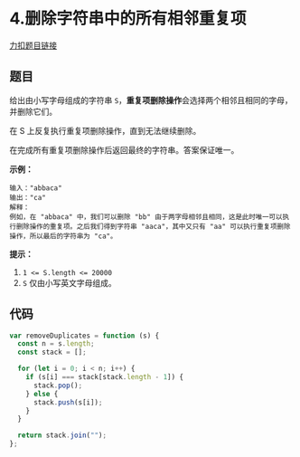 # 4.删除字符串中的所有相邻重复项

[力扣题目链接](https://leetcode.cn/problems/remove-all-adjacent-duplicates-in-string/)

## 题目

给出由小写字母组成的字符串 `S`，**重复项删除操作**会选择两个相邻且相同的字母，并删除它们。

在 S 上反复执行重复项删除操作，直到无法继续删除。

在完成所有重复项删除操作后返回最终的字符串。答案保证唯一。

 

**示例：**

```
输入："abbaca"
输出："ca"
解释：
例如，在 "abbaca" 中，我们可以删除 "bb" 由于两字母相邻且相同，这是此时唯一可以执行删除操作的重复项。之后我们得到字符串 "aaca"，其中又只有 "aa" 可以执行重复项删除操作，所以最后的字符串为 "ca"。
```

 

**提示：**

1. `1 <= S.length <= 20000`
2. `S` 仅由小写英文字母组成。

## 代码

~~~js
var removeDuplicates = function (s) {
  const n = s.length;
  const stack = [];

  for (let i = 0; i < n; i++) {
    if (s[i] === stack[stack.length - 1]) {
      stack.pop();
    } else {
      stack.push(s[i]);
    }
  }

  return stack.join("");
};
~~~

